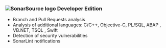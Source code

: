 ### ![SonarSource logo](/images/sonarsource-icon.png) Developer Edition

* Branch and Pull Requests analysis
* Analysis of additional languages: C/C++, Objective-C, PL/SQL, ABAP , VB.NET, TSQL , Swift
* Detection of security vulnerabilities
* SonarLint notifications

